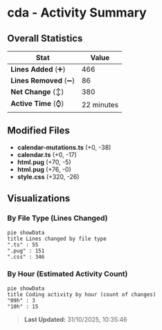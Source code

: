 # cda - Activity Summary 

## Overall Statistics

| Stat                   | Value                                                             |
| ---------------------- | ----------------------------------------------------------------- |
| **Lines Added** (➕)   | 466                                          |
| **Lines Removed** (➖) | 86                                        |
| **Net Change** (↕)    | 380                |
| **Active Time** (⌚)   | 22 minutes |


## Modified Files
- **calendar-mutations.ts** (+0, -38)
- **calendar.ts** (+0, -17)
- **html.pug** (+70, -5)
- **html.pug** (+76, -0)
- **style.css** (+320, -26)

## Visualizations

### By File Type (Lines Changed)

```mermaid
pie showData
title Lines changed by file type
".ts" : 55
".pug" : 151
".css" : 346
```

### By Hour (Estimated Activity Count)

```mermaid
pie showData
title Coding activity by hour (count of changes)
"09h" : 3
"10h" : 15
```


> **Last Updated:** 31/10/2025, 10:35:46
